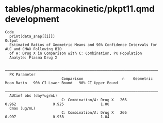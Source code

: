 # tables/pharmacokinetic/pkpt11.qmd development

    Code
      print(data_snap[[i]])
    Output
      Estimated Ratios of Geometric Means and 90% Confidence Intervals for AUC and CMAX Following BID
      of A: Drug X in Comparison with C: Combination, PK Population
      Analyte: Plasma Drug X
      
      ———————————————————————————————————————————————————————————————————————————————————————————————————————————————————————
      PK Parameter                                                                                                           
                              Comparison                  n    Geometric Mean Ratio   90% CI Lower Bound   90% CI Upper Bound
      ———————————————————————————————————————————————————————————————————————————————————————————————————————————————————————
      AUCinf obs (day*ug/mL)                                                                                                 
                              C: Combination/A: Drug X   266          0.962                 0.925                 1.00       
      Cmax (ug/mL)                                                                                                           
                              C: Combination/A: Drug X   266          0.997                 0.958                 1.04       

